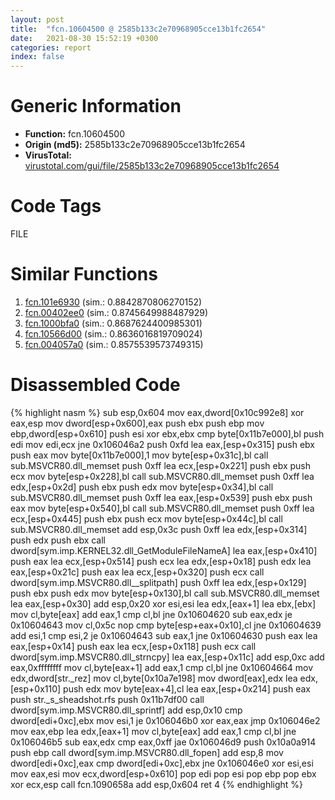 ```yaml
---
layout: post
title:  "fcn.10604500 @ 2585b133c2e70968905cce13b1fc2654"
date:   2021-08-30 15:52:19 +0300
categories: report
index: false
---
```


# Generic Information
- **Function:** fcn.10604500
- **Origin (md5):** 2585b133c2e70968905cce13b1fc2654
- **VirusTotal:** [virustotal.com/gui/file/2585b133c2e70968905cce13b1fc2654][virustotal_ref]

# Code Tags
<span class="tag" id="FILE">FILE</span>


# Similar Functions

1. [fcn.101e6930][similar_1_ref] (sim.: 0.8842870806270152)
2. [fcn.00402ee0][similar_2_ref] (sim.: 0.8745649988487929)
3. [fcn.1000bfa0][similar_3_ref] (sim.: 0.8687624400985301)
4. [fcn.10566d00][similar_4_ref] (sim.: 0.8636016819709024)
5. [fcn.004057a0][similar_5_ref] (sim.: 0.8575539573749315)


# Disassembled Code

{% highlight nasm %}
sub esp,0x604
mov eax,dword[0x10c992e8]
xor eax,esp
mov dword[esp+0x600],eax
push ebx
push ebp
mov ebp,dword[esp+0x610]
push esi
xor ebx,ebx
cmp byte[0x11b7e000],bl
push edi
mov edi,ecx
jne 0x106046a2
push 0xfd
lea eax,[esp+0x315]
push ebx
push eax
mov byte[0x11b7e000],1
mov byte[esp+0x31c],bl
call sub.MSVCR80.dll_memset
push 0xff
lea ecx,[esp+0x221]
push ebx
push ecx
mov byte[esp+0x228],bl
call sub.MSVCR80.dll_memset
push 0xff
lea edx,[esp+0x2d]
push ebx
push edx
mov byte[esp+0x34],bl
call sub.MSVCR80.dll_memset
push 0xff
lea eax,[esp+0x539]
push ebx
push eax
mov byte[esp+0x540],bl
call sub.MSVCR80.dll_memset
push 0xff
lea ecx,[esp+0x445]
push ebx
push ecx
mov byte[esp+0x44c],bl
call sub.MSVCR80.dll_memset
add esp,0x3c
push 0xff
lea edx,[esp+0x314]
push edx
push ebx
call dword[sym.imp.KERNEL32.dll_GetModuleFileNameA]
lea eax,[esp+0x410]
push eax
lea ecx,[esp+0x514]
push ecx
lea edx,[esp+0x18]
push edx
lea eax,[esp+0x21c]
push eax
lea ecx,[esp+0x320]
push ecx
call dword[sym.imp.MSVCR80.dll__splitpath]
push 0xff
lea edx,[esp+0x129]
push ebx
push edx
mov byte[esp+0x130],bl
call sub.MSVCR80.dll_memset
lea eax,[esp+0x30]
add esp,0x20
xor esi,esi
lea edx,[eax+1]
lea ebx,[ebx]
mov cl,byte[eax]
add eax,1
cmp cl,bl
jne 0x10604620
sub eax,edx
je 0x10604643
mov cl,0x5c
nop
cmp byte[esp+eax+0x10],cl
jne 0x10604639
add esi,1
cmp esi,2
je 0x10604643
sub eax,1
jne 0x10604630
push eax
lea eax,[esp+0x14]
push eax
lea ecx,[esp+0x118]
push ecx
call dword[sym.imp.MSVCR80.dll_strncpy]
lea eax,[esp+0x11c]
add esp,0xc
add eax,0xffffffff
mov cl,byte[eax+1]
add eax,1
cmp cl,bl
jne 0x10604664
mov edx,dword[str._rez]
mov cl,byte[0x10a7e198]
mov dword[eax],edx
lea edx,[esp+0x110]
push edx
mov byte[eax+4],cl
lea eax,[esp+0x214]
push eax
push str._s_sheadshot.rfs
push 0x11b7df00
call dword[sym.imp.MSVCR80.dll_sprintf]
add esp,0x10
cmp dword[edi+0xc],ebx
mov esi,1
je 0x106046b0
xor eax,eax
jmp 0x106046e2
mov eax,ebp
lea edx,[eax+1]
mov cl,byte[eax]
add eax,1
cmp cl,bl
jne 0x106046b5
sub eax,edx
cmp eax,0xff
jae 0x106046d9
push 0x10a0a914
push ebp
call dword[sym.imp.MSVCR80.dll_fopen]
add esp,8
mov dword[edi+0xc],eax
cmp dword[edi+0xc],ebx
jne 0x106046e0
xor esi,esi
mov eax,esi
mov ecx,dword[esp+0x610]
pop edi
pop esi
pop ebp
pop ebx
xor ecx,esp
call fcn.1090658a
add esp,0x604
ret 4
{% endhighlight %}


[similar_1_ref]: /report/fcn.101e6930@2585b133c2e70968905cce13b1fc2654
[similar_2_ref]: /report/fcn.00402ee0@a2475448bf4050c1583e1970984a4d00
[similar_3_ref]: /report/fcn.1000bfa0@4c3818fdf32d89a09257dbc9d3e142ea
[similar_4_ref]: /report/fcn.10566d00@2585b133c2e70968905cce13b1fc2654
[similar_5_ref]: /report/fcn.004057a0@d59f9c4f445b9f980173dec064f55091
[virustotal_ref]: https://www.virustotal.com/gui/file/2585b133c2e70968905cce13b1fc2654
